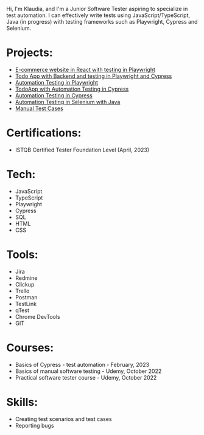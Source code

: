 Hi, I'm Klaudia, and I'm a Junior Software Tester aspiring to specialize in test automation. I can effectively write tests using JavaScript/TypeScript, Java (in progress) with testing frameworks such as Playwright, Cypress and Selenium.

# Projects:
* [E-commerce website in React with testing in Playwright](https://github.com/klaudiakprojects/ecommerce)
* [Todo App with Backend and testing in Playwright and Cypress](https://github.com/klaudiakprojects/new-todo-app-2024)
* [Automation Testing in Playwright](https://github.com/klaudiakprojects/saucedemo-automation-testing)
* [TodoApp with Automation Testing in Cypress](https://github.com/klaudiakprojects/todoapp)
* [Automation Testing in Cypress](https://github.com/klaudiakprojects/automationexercisetesting)
* [Automation Testing in Selenium with Java](https://github.com/klaudiakprojects/java-selenium-automation)
* [Manual Test Cases](https://github.com/klaudiakprojects/basic-form)

# Certifications:
* ISTQB Certified Tester Foundation Level (April, 2023)

# Tech:
* JavaScript
* TypeScript
* Playwright
* Cypress
* SQL
* HTML
* CSS

# Tools:
* Jira
* Redmine
* Clickup
* Trello
* Postman
* TestLink
* qTest
* Chrome DevTools
* GIT

# Courses:
* Basics of Cypress - test automation - February, 2023
* Basics of manual software testing - Udemy, October 2022
* Practical software tester course - Udemy, October 2022

# Skills:
* Creating test scenarios and test cases
* Reporting bugs

